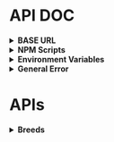 # API DOC

<details>

<summary><strong>BASE URL</strong></summary>

`http://localhost:${process.env.PORT || 3000}/api`

</details>

<details>

<summary><strong>NPM Scripts</strong></summary>

`npm run start`: start server

`npm run dev`: start server in development mode

`npm run seed`: seed data to the database

`npm run reset`: reset the database with seed data

</details>

<details>

<summary><strong>Environment Variables</strong></summary>

```
# 伺服器端口
PORT =
```

</details>

<details>

<summary><strong>General Error</strong></summary>

```
{
    "statusType": "Client Error",
    "statusCode": "404 Not Found",
    "message": "Can't find ${req.originalUrl} on the server."
}
```

```
{
    "statusType": "Server Error (SequelizeDatabaseError, SequelizeConnectionError...)",
    "statusCode": "500 Internal Server Error",
    "message": "Database or ORM Error"
}
```

```
{
    "statusType": "Server Error (TypeError, ReferenceError...)",
    "statusCode": "500 Internal Server Error",
    "message": "Programming Error"
}
```

</details>

# APIs

<details>

<summary><strong>Breeds</strong></summary>

<details>

<summary style="color: black; background: #f5f5f5;">
<strong>GET /breeds</strong></summary>

**Response (Success) :**

```
{
    "statusType": "Success",
    "statusCode": "200 OK",
    "message": "Get all Breeds table data successfully.",
    "result": [
        {
            "id": 1,
            "name": "Weimaraner",
            "createdAt": "2024-06-11T12:38:20.000Z",
            "updatedAt": "2024-06-11T12:38:20.000Z"
        },
        {...}
    ]
}
```

**Response (Error) :**

```
No custom operational error.
```

</details>

<details>

<summary style="color: black; background: #f5f5f5;">
<strong>GET /breeds/:breedId</strong></summary>

**Parameter :** `breedId`

**Response (Success) :**

```
{
    "statusType": "Success",
    "statusCode": "200 OK",
    "message": "Get Breeds table data from id 1 successfully.",
    "result": {
        "id": 1,
        "name": "Weimaraner",
        "createdAt": "2024-06-11T12:38:20.000Z",
        "updatedAt": "2024-06-11T12:38:20.000Z"
    }
}
```

**Response (Error) :**

```
{
    "statusType": "Client Error",
    "statusCode": "404 Not Found",
    "message": "Table data not found with parameter id."
}
```

</details>

<details>

<summary style="color: black; background: #f5f5f5;">
<strong>POST /breeds</strong></summary>

**Body :**

| Field | Required | Type | Note   |
| ----- | -------- | ---- | ------ |
| name  | O        | str  | unique |

**Response (Success) :**

```
{
    "statusType": "Success",
    "statusCode": "201 Created",
    "message": "Created new Breeds table data successfully.",
    "result": {
        "id": 12,
        "name": "Curly-Coated Retriever",
        "updatedAt": "2024-06-12T02:57:51.042Z",
        "createdAt": "2024-06-12T02:57:51.042Z"
    }
}
```

**Response (Error) :**

```
{
    "statusType": "Client Error",
    "statusCode": "400 Bad Request",
    "message": "Name is required"
    "message": "Name must be a string"
    "message": "Name is not allowed to be empty"
}
```
```
{
    "statusType": "Server Error (SequelizeUniqueConstraintError)",
    "statusCode": "500 Internal Server Error",
    "message": "The value '${value}' for the field 'name' already exists."
}
```

</details>

<details>

<summary style="color: black; background: #f5f5f5;">
<strong>PUT /breeds/:breedId</strong></summary>

**Parameter :** `breedId`

**Body :**

| Field | Required | Type | Note   |
| ----- | -------- | ---- | ------ |
| name  | O        | str  | unique |

**Response (Success) :**

```
{
    "statusType": "Success",
    "statusCode": "200 OK",
    "message": "Updated table data with id 1 successfully."
}
```

**Response (Error) :**

```
{
    "statusType": "Client Error",
    "statusCode": "400 Bad Request",
    "message": "Name is required"
    "message": "Name must be a string"
    "message": "Name is not allowed to be empty"
}
```
```
{
    "statusType": "Client Error",
    "statusCode": "404 Not Found",
    "message": "Table data not found with parameter id."
}
```
```
{
    "statusType": "Server Error (SequelizeUniqueConstraintError)",
    "statusCode": "500 Internal Server Error",
    "message": "The value '${value}' for the field 'name' already exists."
}
```

</details>

</details>
